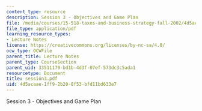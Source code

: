 ```yaml
---
content_type: resource
description: Session 3 - Objectives and Game Plan
file: /media/courses/15-518-taxes-and-business-strategy-fall-2002/4d5acaae1ff92b208f53bfd11bd633e7_session3.pdf
file_type: application/pdf
learning_resource_types:
- Lecture Notes
license: https://creativecommons.org/licenses/by-nc-sa/4.0/
ocw_type: OCWFile
parent_title: Lecture Notes
parent_type: CourseSection
parent_uid: 33511179-bd1b-4d3f-07ef-573dc3c5ada1
resourcetype: Document
title: session3.pdf
uid: 4d5acaae-1ff9-2b20-8f53-bfd11bd633e7
---
```

Session 3 - Objectives and Game Plan